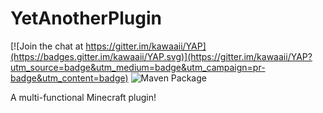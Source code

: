 # YetAnotherPlugin

[![Join the chat at https://gitter.im/kawaaii/YAP](https://badges.gitter.im/kawaaii/YAP.svg)](https://gitter.im/kawaaii/YAP?utm_source=badge&utm_medium=badge&utm_campaign=pr-badge&utm_content=badge) 
![Maven Package](https://github.com/kawaaii-programming/YetAnotherPlugin/workflows/Maven%20Package/badge.svg)

A multi-functional Minecraft plugin!
